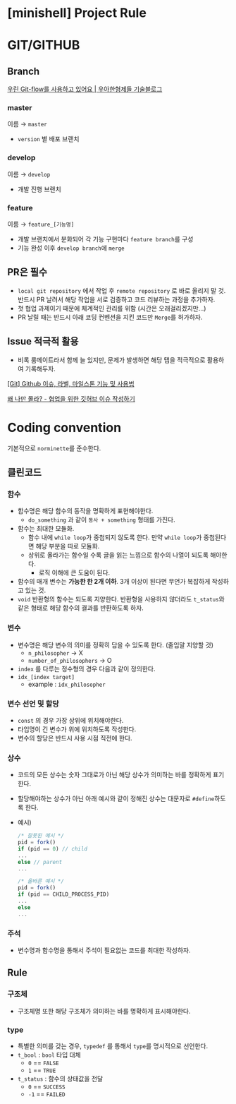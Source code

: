# [minishell] Project Rule

# GIT/GITHUB

## Branch

[우린 Git-flow를 사용하고 있어요 | 우아한형제들 기술블로그](https://techblog.woowahan.com/2553/)

### master

이름 → `master`

- `version` 별 배포 브랜치

### develop

이름 → `develop`

- 개발 진행 브랜치

### feature

이름 → `feature_[기능명]`

- 개발 브랜치에서 분화되어 각 기능 구현마다 `feature branch`를 구성
- 기능 완성 이후 `develop branch`에 `merge`

## PR은 필수

- `local git repository` 에서 작업 후  `remote repository` 로 바로 올리지 말 것. 반드시 PR 날려서 해당 작업을 서로 검증하고 코드 리뷰하는 과정을 추가하자.
- 첫 협업 과제이기 때문에 체계적인 관리를 위함 (시간은 오래걸리겠지만…)
- PR 날릴 때는 반드시 아래 코딩 컨벤션을 지킨 코드만 `Merge`를 허가하자.

## Issue 적극적 활용

- 비록 룸메이트라서 함께 늘 있지만, 문제가 발생하면 해당 탭을 적극적으로 활용하여 기록해두자.

[[Git] Github 이슈, 라벨, 마일스톤 기능 및 사용법](https://hbase.tistory.com/211)

[왜 나만 몰라? - 협업을 위한 깃허브 이슈 작성하기](https://velog.io/@junh0328/%ED%98%91%EC%97%85%EC%9D%84-%EC%9C%84%ED%95%9C-%EA%B9%83%ED%97%88%EB%B8%8C-%EC%9D%B4%EC%8A%88-%EC%9E%91%EC%84%B1%ED%95%98%EA%B8%B0)

# Coding convention

기본적으로 `norminette`를 준수한다.

## 클린코드

### 함수

- 함수명은 해당 함수의 동작을 명확하게 표현해야한다.
    - `do_something` 과 같이 `동사 + something`  형태를 가진다.
- 함수는 최대한 모듈화.
    - 함수 내에 `while loop`가 중첩되지 않도록 한다. 만약 `while loop`가 중첩된다면 해당 부분을 따로  모듈화.
    - 상위로 올라가는 함수일 수록 글을 읽는 느낌으로 함수의 나열이 되도록 해야한다.
        - 로직 이해에 큰 도움이 된다.
- 함수의 매개 변수는 **가능한 한 2개 이하**. 3개 이상이 된다면 무언가 복잡하게 작성하고 있는 것.
- `void` 반환형의 함수는 되도록 지양한다. 반환형을 사용하지 않더라도 `t_status`와 같은 형태로 해당 함수의 결과를 반환하도록 하자.

### 변수

- 변수명은 해당 변수의 의미를 정확히 담을 수 있도록 한다. (줄임말 지양할 것)
    - `n_philosopher` → X
    - `number_of_philosophers` → O
- `index` 를 다루는 정수형의 경우 다음과 같이 정의한다.
- `idx_[index target]`
    - example : `idx_philosopher`

### 변수 선언 및 할당

- `const` 의 경우 가장 상위에 위치해야한다.
- 타입명이 긴 변수가 위에 위치하도록 작성한다.
- 변수의 할당은 반드시 사용 시점 직전에 한다.

### 상수

- 코드의 모든 상수는 숫자 그대로가 아닌 해당 상수가 의미하는 바를 정확하게 표기한다.
- 할당해야하는 상수가 아닌 아래 예시와 같이 정해진 상수는 대문자로 `#define`하도록 한다.
- 예시)
    
    ```jsx
    /* 잘못된 예시 */
    pid = fork()
    if (pid == 0) // child
    ...
    else // parent
    ...
    ```
    
    ```jsx
    /* 올바른 예시 */
    pid = fork()
    if (pid == CHILD_PROCESS_PID)
    ...
    else
    ...
    ```
    

### 주석

- 변수명과 함수명을 통해서 주석이 필요없는 코드를 최대한 작성하자.

## Rule

### 구조체

- 구조체명 또한 해당 구조체가 의미하는 바를 명확하게 표시해야한다.

### type

- 특별한 의미를 갖는 경우, `typedef` 를 통해서 `type`를 명시적으로 선언한다.
- `t_bool` : `bool` 타입 대체
    - `0` == `FALSE`
    - `1` == `TRUE`
- `t_status` : 함수의 상태값을 전달
    - `0` == `SUCCESS`
    - `-1` == `FAILED`
